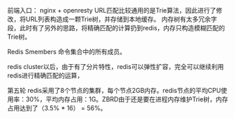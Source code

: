 

前端入口： nginx + openresty
    URL匹配比较通用的是Trie算法，因此进行了修改，将URL列表构造成一颗Trie树，并存储到本地缓存。
    内存树有太多冗余字段，此时有了另外的思路，将精确匹配的计算扔到redis，内存只构造模糊匹配的Trie树。

Redis Smembers 命令集合中的所有成员。


redis cluster以后，由于有了分片特性，redis可以弹性扩容，完全可以继续利用redis进行精确匹配的运算，

第五轮
redis采用了8个节点的集群，每个节点2GB内存。redis节点的平均CPU使用率：30%，平均内存占用：1G。ZBRD由于还是要在进程内存维护Trie树，内存占用达到了（3.5% * 16） = 56%。
